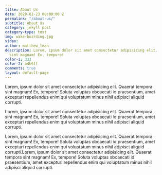 ```yaml
---
title: About Us
date: 2020-02-23 00:00:00 Z
permalink: "/about-us/"
subtitle: About Us
category: jekyll post
category-type: test
img: wake-boarding.jpg
video: 
author: matthew_lean
description: Lorem, ipsum dolor sit amet consectetur adipisicing elit. Quaerat tempora
  sint magnam! Ex, tempore!
color-1: 333
color-2: a4b6ff
comments: true
layout: default-page
---
```


Lorem, ipsum dolor sit amet consectetur adipisicing elit. Quaerat tempora sint magnam! Ex, tempore! Soluta voluptas obcaecati id praesentium, amet excepturi repellendus enim qui voluptatum minus nihil adipisci aliquid corrupti.

Lorem, ipsum dolor sit amet consectetur adipisicing elit. Quaerat tempora sint magnam! Ex, tempore! Soluta voluptas obcaecati id praesentium, amet excepturi repellendus enim qui voluptatum minus nihil adipisci aliquid corrupti.

Lorem, ipsum dolor sit amet consectetur adipisicing elit. Quaerat tempora sint magnam! Ex, tempore! Soluta voluptas obcaecati id praesentium, amet excepturi repellendus enim qui voluptatum minus nihil adipisci aliquid corrupti.Lorem, ipsum dolor sit amet consectetur adipisicing elit. Quaerat tempora sint magnam! Ex, tempore! Soluta voluptas obcaecati id praesentium, amet excepturi repellendus enim qui voluptatum minus nihil adipisci aliquid corrupti.

<div href="#" data-featherlight="https://via.placeholder.com/1920x1080" class="img"><img alt="" src="https://via.placeholder.com/1920x1080"></div>


